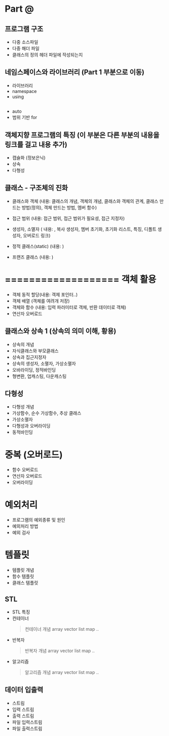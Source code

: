 # Part @

## 프로그램 구조
- 다중 소스파일
- 다중 해더 파일 
- 클래스의 정의 헤더 파일에 작성되는지 

## 네임스페이스와 라이브러리 (Part 1 부분으로 이동)
- 라이브러리 
- namespace
- using

## 
- auto
- 범위 기반 for

## 객체지향 프로그램의 특징 (이 부분은 다른 부분의 내용을 링크를 걸고 내용 추가)
- 캡슐화 (정보은닉)
- 상속
- 다형성

## 클래스 - 구조체의 진화

- 클래스와 객체 (내용:  클래스의 개념, 객체의 개념, 클래스와 객체의 관계, 클래스 만드는 방법(정의), 객체 만드는 방법, 멤버 함수)
- 접근 범위 (내용: 접근 범위, 접근 범위가 필요셩, 접근 지정자)
- 생성자, 소멸자 ( 내용: , 복사 생성자, 멤버 초기화, 초기화 리스트, 특징, 디폴트 생성자, 오버로드 링크)
 
- 정적 클래스(static) (내용: )
- 프랜즈 클래스 (내용: )

===================
객체 활용 
===================

- 객체 동적 할당(내용: 객제 포인터..)
- 객체 배열 (객체를 여려개 저장)
- 객체와 함수 (내용: 입력 파러미터로 객체, 반환 데이터로 객체)
- 연산자 오버로드 

## 클래스와 상속 1 (상속의 의미 이해, 황용)
 
- 상속의 개념
- 자식클래스와 부모클래스
- 상속과 집근지정자 
- 상속의 생성자, 소멸자, 가상소멸자
- 오바라이딩, 정적바인딩
- 형변환, 업캐스팅, 다운캐스팅

## 다형성
- 다형성 개념 
- 가상함수, 순수 가상함수, 추상 클래스
- 가상소멸자
- 다형성과 오버라이딩 
- 동적바인딩

# 중복 (오버로드)
- 함수 오버로드
- 연산자 오버로드
- 오버라이딩

# 예외처리
- 프로그램의 예외종류 및 원인 
- 예외처리 방법
- 예외 검사 

# 템플릿
- 템플릿 개념
- 함수 템플릿
 - 클래스 템플릿


## STL
- STL 특징
- 컨테이너
  > 컨테이너 개념
  > array
  > vector
  > list
  > map
  > ..
- 반복자
  > 반복자 개념
  > array
  > vector
  > list
  > map
  > ..
- 알고리즘
  > 알고리즘 개념
  > array
  > vector
  > list
  > map
  > ..

## 데이터 입출력
- 스트림
- 입력 스트림
- 출력 스트림
- 파일 입력스트림
- 파일 출력스트림
